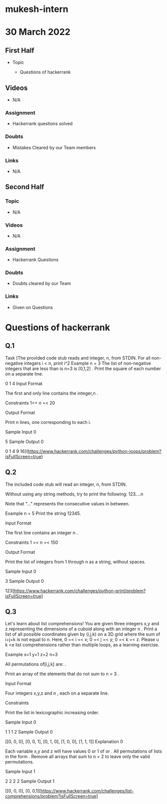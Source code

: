 # mukesh-intern

# 30 March 2022

## First Half

- Topic

  - Questions of hackerrank



## Videos

- N/A

### Assignment

- Hackerrank questions solved 

### Doubts

- Mistakes Cleared by our Team members

### Links


- N/A

## Second Half

### Topic
- N/A

### Videos

- N/A

### Assignment 

- Hackerrank  Questions

### Doubts

- Doubts cleared by our Team

### Links

- Given on Questions



 # Questions of hackerrank

 ## Q.1
Task
[The provided code stub reads and integer, n, from STDIN. For all non-negative integers i < n, print i^2
Example
n = 3
The list of non-negative integers that are less than  is n=3 is [0,1,2] . Print the square of each number on a separate line.

0
1
4
Input Format

The first and only line contains the integer,n .

Constraints
1=< n =< 20

Output Format

Print n  lines, one corresponding to each i.

Sample Input 0

5
Sample Output 0

0
1
4
9
16](https://www.hackerrank.com/challenges/python-loops/problem?isFullScreen=true)


## Q.2

The included code stub will read an integer, n, from STDIN.

Without using any string methods, try to print the following:
123....n

Note that "..." represents the consecutive values in between.

Example
n = 5
Print the string 12345.

Input Format

The first line contains an integer n .

Constraints
1 =< n =< 150

Output Format

Print the list of integers from 1 through n as a string, without spaces.

Sample Input 0

3
Sample Output 0

123[https://www.hackerrank.com/challenges/python-print/problem?isFullScreen=true]

## Q.3

Let's learn about list comprehensions! You are given three integers x,y and z representing the dimensions of a cuboid along with an integer n . Print a list of all possible coordinates given by (i,j,k) on a 3D grid where the sum of i+j+k is not equal to n. Here, 0 =< i =< x; 0 =< j =< y; 0 =< k =< z. Please u k <e list comprehensions rather than multiple loops, as a learning exercise.

Example
x=1
y=1
z=2
n=3




All permutations of[i,j,k]  are:
.

Print an array of the elements that do not sum to n = 3 .


Input Format

Four integers x,y,z  and n , each on a separate line.

Constraints

Print the list in lexicographic increasing order.

Sample Input 0

1
1
1
2
Sample Output 0

[[0, 0, 0], [0, 0, 1], [0, 1, 0], [1, 0, 0], [1, 1, 1]]
Explanation 0

Each variable x,y and z  will have values 0 or 1 of  or . All permutations of lists in the form .
Remove all arrays that sum to  n = 2 to leave only the valid permutations.

Sample Input 1

2
2
2
2
Sample Output 1

[[0, 0, 0], [0, 0,1][https://www.hackerrank.com/challenges/list-comprehensions/problem?isFullScreen=true]